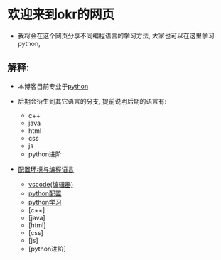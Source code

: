 # 欢迎来到okr的网页

- 我将会在这个网页分享不同编程语言的学习方法, 大家也可以在这里学习python, 
## 解释:

- 本博客目前专业于[python](https://www.python.org/)
-  后期会衍生到其它语言的分支, 提前说明后期的语言有:
   - c++
   - java
   - html
   - css
   - js
   - python进阶

-  [配置环境与编程语言](配置环境与编程语言章节说明.md)
   - [vscode(编辑器)](vscode_安装\配置\优化.md)
   - [python配置](python.md)
   - [python学习](python_基础学习.md)
   - [c++]
   - [java]
   - [html]
   - [css]
   - [js]
   - [python进阶]
